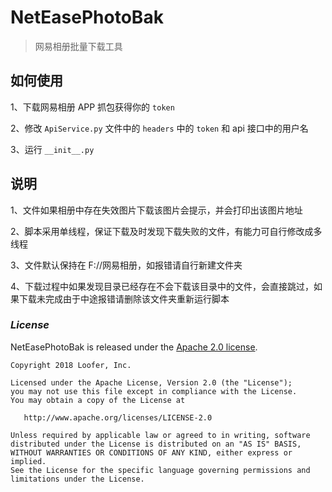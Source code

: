 # NetEasePhotoBak
> 网易相册批量下载工具

## 如何使用

1、下载网易相册 APP 抓包获得你的 `token`

2、修改 `ApiService.py` 文件中的 `headers` 中的 `token` 和 api 接口中的用户名

3、运行 `__init__.py`

## 说明
1、文件如果相册中存在失效图片下载该图片会提示，并会打印出该图片地址

2、脚本采用单线程，保证下载及时发现下载失败的文件，有能力可自行修改成多线程

3、文件默认保持在 F://网易相册，如报错请自行新建文件夹

4、下载过程中如果发现目录已经存在不会下载该目录中的文件，会直接跳过，如果下载未完成由于中途报错请删除该文件夹重新运行脚本

### *License*

NetEasePhotoBak is released under the [Apache 2.0 license](license.txt).

```
Copyright 2018 Loofer, Inc.

Licensed under the Apache License, Version 2.0 (the "License");
you may not use this file except in compliance with the License.
You may obtain a copy of the License at

   http://www.apache.org/licenses/LICENSE-2.0

Unless required by applicable law or agreed to in writing, software
distributed under the License is distributed on an "AS IS" BASIS,
WITHOUT WARRANTIES OR CONDITIONS OF ANY KIND, either express or implied.
See the License for the specific language governing permissions and
limitations under the License.
```
